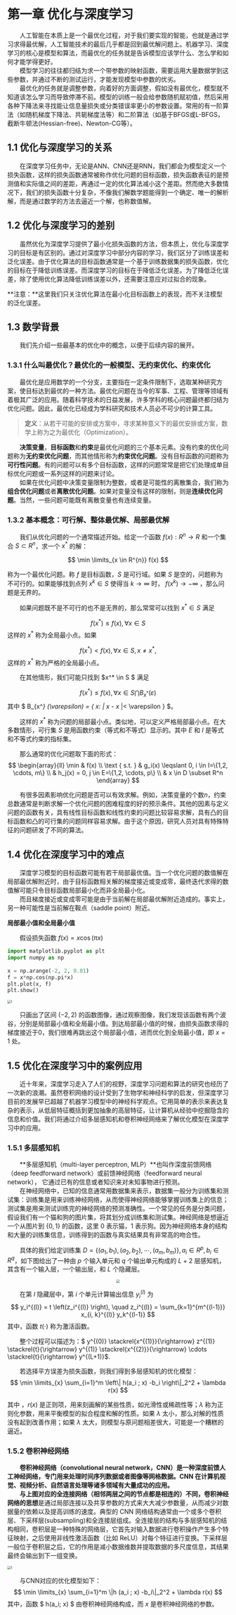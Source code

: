 # 第一章 优化与深度学习

&emsp;&emsp;人工智能在本质上是一个最优化过程，对于我们要实现的智能，也就是通过学习求得最优解，人工智能技术的最后几乎都是回到最优解问题上。机器学习、深度学习的核心是模型和算法，而最优化的任务就是告诉模型应该学什么、怎么学和如何才能学得更好。  
&emsp;&emsp;模型学习的往往都归结为求一个带参数的映射函数，需要运用大量数据学到这些参数，并通过不断的测试运行，才能发现模型中参数的优劣。  
&emsp;&emsp;最优化的任务就是调整参数，向着好的方面调整，假如没有最优化，模型就不知道该怎么学习而导致停滞不前。模型的训练一般会给参数随机赋初值，然后采用各种下降法来寻找能让信息量损失或分类错误率更小的参数设置。常用的有一阶算法（如随机梯度下降法、共轭梯度法等）和二阶算法（如基于BFGS或L-BFGS，截断牛顿法(Hessian-free)、Newton-CG等）。

## 1.1 优化与深度学习的关系

&emsp;&emsp;在深度学习任务中，无论是ANN、CNN还是RNN，我们都会为模型定义一个损失函数，这样的损失函数通常被称作优化问题的目标函数，损失函数表征的是预测值和实际值之间的差距，再通过一定的优化算法减小这个差距。然而绝大多数情况下，我们的损失函数十分复杂，不像我们解数学题能得到一个确定、唯一的解析解，而是通过数学的方法去逼近一个解，也称数值解。

## 1.2 优化与深度学习的差别

&emsp;&emsp;虽然优化为深度学习提供了最小化损失函数的方法，但本质上，优化与深度学习的目标是有区别的。通过对深度学习中部分内容的学习，我们区分了训练误差和泛化误差。由于优化算法的目标函数通常是一个基于训练数据集的损失函数，优化的目标在于降低训练误差。而深度学习的目标在于降低泛化误差。为了降低泛化误差，除了使用优化算法降低训练误差以外，还需要注意应对过拟合的现象。

**注意：**这里我们只关注优化算法在最小化目标函数上的表现，而不关注模型的泛化误差。

## 1.3 数学背景

&emsp;&emsp;我们先介绍一些最基本的优化中的概念，以便于后续内容的展开。

### 1.3.1 什么叫最优化？最优化的一般模型、无约束优化、约束优化

&emsp;&emsp;最优化是应用数学的一个分支，主要指在一定条件限制下，选取某种研究方案，使目标达到最优的一种方法。最优化问题在当今的军事、工程、管理等领域有着极其广泛的应用。随着科学技术的日益发展，许多学科的核心问题最终都归结为优化问题。因此，最优化已经成为学科研究和技术人员必不可少的计算工具。  

> **定义**：从若干可能的安排或方案中，寻求某种意义下的最优安排或方案，数学上称为之为最优化（Optimization）。  

&emsp;&emsp;**决策变量**，**目标函数**和**约束**是最优化问题的三个基本元素。没有约束的优化问题称为**无约束优化问题**，而其他情形称为**约束优化问题**。没有目标函数的问题称为**可行性问题**。有的问题可以有多个目标函数，这样的问题常常是把它们处理成单目标优化问题或一系列这样的问题来讨论。  
&emsp;&emsp;如果在优化问题中决策变量限制为整数，或者是可能性的离散集合，我们称为**组合优化问题**或者**离散优化问题**。如果对变量没有这样的限制，则是**连续优化问题**。当然，一些问题可能既有离散变量也有连续变量。

### 1.3.2 基本概念：可行解、整体最优解、局部最优解

&emsp;&emsp;我们从优化问题的一个通常描述开始。给定一个函数 $f(x):R^n \rightarrow R$ 和一个集合 $S \subset R^n$，求一个 $x^*$ 的解：

$$
\min \limits_{x \in R^{n}} f(x)
$$

称为一个最优化问题。称 $f$ 是目标函数，$S$ 是可行域。如果 $S$ 是空的，问题称为不可行的。如果能够找到点列 $x^k \in S$ 使得当 $k \rightarrow \infty$ 时， $f (x^k ) \rightarrow - \infty$ ，那么问题是无界的。

&emsp;&emsp;如果问题既不是不可行的也不是无界的，那么常常可以找到 $x^*\in S$ 满足

$$
f(x^*) \leqslant f(x), \forall x \in S
$$
这样的 $x^*$ 称为全局最小点。如果

$$
f(x^*) < f(x), \forall x \in S, x \neq x^{*},
$$
这样的 $x^*$ 称为严格的全局最小点。

&emsp;&emsp;在其他情形，我们可能只找到 $x^* \in S $ 满足

$$
f\left(x^{*}\right) \leq f(x), \forall x \in S \bigcap B_{x^{*}}(\varepsilon)
$$
其中 $ B_{x^*} (\varepsilon) = \{ x: \| x - x* \|< \varepsilon \} $。

&emsp;&emsp;这样的 $x^*$ 称为问题的局部最小点。类似地，可以定义严格局部最小点。在大多数情形，可行集 $S$ 是用函数约束（等式和不等式）显示的。其中 $E$ 和 $I$ 是等式和不等式约束的指标集。

&emsp;&emsp;那么通常的优化问题取下面的形式：
$$
\begin{array}{ll}
\min & f(x) \\
\text { s.t. } & g_i(x) \leqslant 0, i \in I=\{1,2, \cdots, m\} \\
& h_j(x) = 0, j \in E=\{1,2, \cdots, p\} \\
& x \in D \subset R^n
\end{array}
$$

&emsp;&emsp;有很多因素影响优化问题是否可以有效求解。例如，决策变量的个数$n$，约束总数通常是判断求解一个优化问题的困难程度的好的预示条件。其他的因素与定义问题的函数有关，具有线性目标函数和线性约束的问题比较容易求解，具有凸的目标函数和凸的可行集的问题同样容易求解。由于这个原因，研究人员对具有特殊特征的问题研发了不同的算法。

## 1.4 优化在深度学习中的难点

&emsp;&emsp;深度学习模型的目标函数可能有若干局部最优值。当一个优化问题的数值解在局部最优解附近时，由于目标函数相关解的梯度接近或变成零，最终迭代求得的数值解可能只令目标函数局部最小化而非全局最小化。  
&emsp;&emsp;而且梯度接近或变成零可能是由于当前解在局部最优解附近造成的。事实上，另一种可能性是当前解在鞍点（saddle point）附近。

**局部最小值和全局最小值**

&emsp;&emsp;假设损失函数 $f(x) = x \cos(\pi x)$ 

```python
import matplotlib.pyplot as plt
import numpy as np
 
x = np.arange(-2, 2, 0.01)
f = x*np.cos(np.pi*x)
plt.plot(x, f)
plt.show()
```

<img src="./images/ch01/03.png" alt="1" style="zoom:50%;" />

&emsp;&emsp;只画出了区间 $(-2, 2)$ 的函数图像，通过观察图像，我们发现该函数有两个波谷，分别是局部最小值和全局最小值。到达局部最小值的时候，由损失函数求得的梯度接近于0，我们很难再跳出这个局部最小值，进而优化到全局最小值，即 $x=1$ 处。

## 1.5 优化在深度学习中的案例应用

&emsp;&emsp;近十年来，深度学习走入了人们的视野，深度学习问题和算法的研究也经历了一次新的浪潮。虽然卷积网络的设计受到了生物学和神经科学的启发，但深度学习目前的发展早已超越了机器学习模型中的神经科学观点。它用简单的表示来表达复杂的表示，从低层特征概括到更加抽象的高层特征，让计算机从经验中挖掘隐含的信息和价值。我们将通过介绍多层感知机和卷积神经网络来了解优化模型在深度学习中的应用。

### 1.5.1 多层感知机

&emsp;&emsp;**多层感知机（multi-layer perceptron, MLP）**也叫作深度前馈网络（deep feedforward network）或前馈神经网络（feedforward neural network）， 它通过已有的信息或者知识来对未知事物进行预测。  
&emsp;&emsp;在神经网络中，已知的信息通常用数据集来表示，数据集一般分为训练集和测试集：训练集是用来训练神经网络，从而使得神经网络能够掌握训练集上的信息；测试集是用来测试训练完的神经网络的预测准确性。一个常见的任务是分类问题，假设我们有一个猫和狗的图片集，将其划分成训练集和测试集。神经网络是想逼近一个从图片到 $\{0, 1\}$  的函数，这里 0 表示猫，1 表示狗。因为神经网络本身的结构和大量的训练集信息，训练得到的函数与真实结果具有非常高的吻合性。

&emsp;&emsp;具体的我们给定训练集 $D=\{(a_1, b_1),(a_2, b_2), \cdots,(a_m, b_m)\}, a_i \in R^p, b_i \in R^q$，如下图给出了一种由 $p$ 个输入单元和 $q$ 个输出单元构成的 $L+2$ 层感知机，其含有一个输入层，一个输出层，和 $L$ 个隐藏层。

<center><img src="images/ch01/01.png" style="zoom:50%;" /></center>

&emsp;&emsp;在第 $l$ 隐藏层中，第 $i$ 个单元计算输出信息 $y_i^{(l)}$ 为
$$
y_i^{(l)} = t \left(z_i^{(l)} \right), \quad z_i^{(l)} = \sum_{k=1}^{m^{(l-1)}} x_{i, k}^{(l)} y_k^{(l-1)}
$$
其中，函数 $t(\cdot)$ 称为激活函数。

&emsp;&emsp;整个过程可以描述为：$ y^{(0)} \stackrel{x^{(1)}}{\rightarrow} z^{(1)} \stackrel{t}{\rightarrow} y^{(1)} \stackrel{x^{(2)}}{\rightarrow} \cdots \stackrel{t}{\rightarrow} y^{(L+1)}$.

&emsp;&emsp;若选择平方误差为损失函数，则我们得到多层感知机的优化模型：
$$
\min \limits_{x} \sum_{i=1}^m \left\| h(a_i ; x) -b_i \right\|_2^2 + \lambda r(x)
$$

其中 ，$r(x)$ 是正则项，用来刻画解的某些性质，如光滑性或稀疏性等；$\lambda$ 称为正则化参数，用来平衡模型的拟合程度和解的性质。如果 $\lambda$ 太小，那么对解的性质没有起到改善作用；如果 $\lambda$ 太大，则模型与原问题相差很大，可能是一个糟糕的逼近。

### 1.5.2 卷积神经网络

&emsp;&emsp;**卷积神经网络（convolutional neural network，CNN）**是一种深度前馈人工神经网络，专门用来处理时间序列数据或者图像等网格数据。CNN 在计算机视觉、视频分析、自然语言处理等诸多领域有大量成功的应用。  
&emsp;&emsp;与上图对应的全连接网络（相邻两层之间的节点都是相连的）不同，卷积神经网络的**思想**是通过局部连接以及共享参数的方式来大大减少参数量，从而减少对数据量的依赖以及提高训练的速度。典型的 CNN 网络结构通常由一个或多个卷积层、下采样层(subsampling)和全连接层组成。全连接层的结构与多层感知机的结构相同，卷积层是一种特殊的网络层，它首先对输入数据进行卷积操作产生多个特征映射，之后使用非线性激活函数（比如 ReLU）对每个特征进行变换。下采样层一般位于卷积层之后，它的作用是减小数据维数并提取数据的多尺度信息，其结果最终会输出到下一组变换。

<img src="./images/ch01/02.png" alt="1" style="zoom:50%;" />

&emsp;&emsp;与CNN对应的优化模型如下：
$$
\min \limits_{x} \sum_{i=1}^m \|h (a_i ; x) -b_i\|_2^2 + \lambda r(x)
$$
其中，函数 $ h(a_i; x) $ 由卷积神经网络构成，而 $x$ 是卷积神经网络的参数。